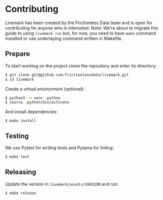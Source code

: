 # Contributing

Livemark has been created by the Frictionless Data team and is open for contributing for anyone who is interested. Note: We're about to migrate this guide to using `livemark run` but, for now, you need to have `make` command installed or use underlaying command written in Makefile.

## Prepare

To start working on the project clone the repository and enter its directory:

```bash
$ git clone git@github.com:frictionlessdata/livemark.git
$ cd livemark
```

Create a virtual environment (optional):

```bash
$ python3 -m venv .python
$ source .python/bin/activate
```

And install dependencies:

```
$ make install
```

## Testing

We use Pytest for writing tests and Pylama for linting:

```bash
$ make test
```

## Releasing

Update the version in `livemark/assets/VERSION` and run:

```bash
$ make release
```
